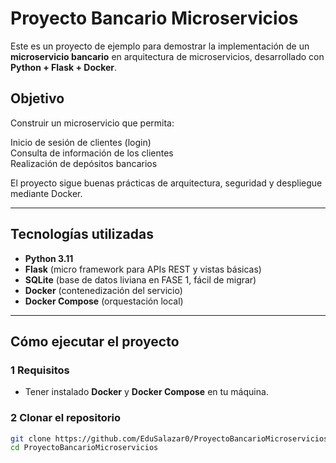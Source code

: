 # Proyecto Bancario Microservicios 

Este es un proyecto de ejemplo para demostrar la implementación de un **microservicio bancario** en arquitectura de microservicios, desarrollado con **Python + Flask + Docker**.

## Objetivo

Construir un microservicio que permita:

Inicio de sesión de clientes (login)  
Consulta de información de los clientes  
Realización de depósitos bancarios  

El proyecto sigue buenas prácticas de arquitectura, seguridad y despliegue mediante Docker.

---

## Tecnologías utilizadas

- **Python 3.11**
- **Flask** (micro framework para APIs REST y vistas básicas)
- **SQLite** (base de datos liviana en FASE 1, fácil de migrar)
- **Docker** (contenedización del servicio)
- **Docker Compose** (orquestación local)

---

## Cómo ejecutar el proyecto

### 1️ Requisitos

- Tener instalado **Docker** y **Docker Compose** en tu máquina.

### 2️ Clonar el repositorio

```bash
git clone https://github.com/EduSalazar0/ProyectoBancarioMicroservicios.git
cd ProyectoBancarioMicroservicios
